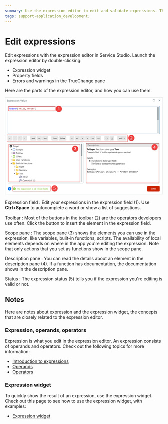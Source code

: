 ```yaml
---
summary: Use the expression editor to edit and validate expressions. The expressions editor shows the available elements, for example, variables and functions. It supports autocomplete and suggestions.
tags: support-application_development;
---
```


# Edit expressions

Edit expressions with the expression editor in Service Studio. Launch the expression editor by double-clicking: 

* Expression widget
* Property fields
* Errors and warnings in the TrueChange pane

Here are the parts of the expression editor, and how you can use them.

![Expression editor UI reference](images/expression-editor-ss.png?width=700)

Expression field
:    Edit your expressions in the expression field (1). Use **Ctrl+Space** to autocomplete a word or show a list of suggestions.

Toolbar
:    Most of the buttons in the toolbar (2) are the operators developers use often. Click the button to insert the element in the expression field.

Scope pane
:    The scope pane (3) shows the elements you can use in the expression, like variables, built-in functions, scripts. The availability of local elements depends on where in the app you're editing the expression. Note that only actions that you set as functions show in the scope pane.

Description pane
:    You can read the details about an element in the description pane (4). If a function has documentation, the documentation shows in the description pane.

Status
:     The expression status (5) tells you if the expression you're editing is valid or not.

## Notes

Here are notes about expression and the expression widget, the concepts that are closely related to the expression editor.

### Expression, operands, operators

Expression is what you edit in the expression editor. An expression consists of operands and operators. Check out the following topics for more information:

* [Introduction to expressions](../../ref/logic/expressions/intro.md)
* [Operands](../../ref/logic/expressions/operands.md)
* [Operators](../../ref/logic/expressions/operators.md)

### Expression widget

To quickly show the result of an expression, use the expression widget. Check out this page to see how to use the expression widget, with examples:

* [Expression widget](../../ref/lang/auto/ServiceStudio.Plugin.NRWidgets.Expression.final.md)

